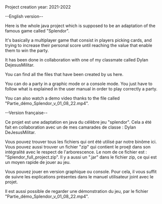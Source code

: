 Project creation year: 2021-2022

--English version--

Here is the whole java project which is supposed to be an adaptation of the famous game called "Splendor". 

It's basically a multiplayer game that consist in players picking cards, and trying to increase their personal score until reaching the value that enable them to win the party.

It has been done in collaboration with one of my classmate called Dylan DejesusMilitar.

You can find all the files that have been created by us here. 

You can do a party in a graphic mode or a console mode. You just have to follow what is explained in the user manual in order to play correctly a party.

You can also watch a demo video thanks to the file called "Partie_démo_Splendor_v_01_08_22.mp4".

--Version française--

Ce projet est une adaptation en java du célèbre jeu "splendor". Cela a été fait en collaboration avec un de mes camarades de classe : Dylan DeJesusMilitar.

Vous pouvez trouver tous les fichiers qui ont été utilisé par notre binôme ici. 
Vous pouvez aussi trouver un fichier "zip" qui contient le proejt dans son intégralité avec le respect de l'arborescence. 
Le nom de ce fichier est : "Splendor_full_project.zip". Il y a aussi un ".jar" dans le fichier zip, ce qui est un moyen rapide de jouer au jeu.

Vous pouvez jouer en version graphique ou console. Pour cela, il vous suffit de suivre les explications présentes dans le manuel utilisateur joint avec le projet.

Il est aussi possible de regarder une démonstration du jeu, par le fichier "Partie_démo_Splendor_v_01_08_22.mp4".
